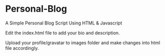 # Personal-Blog
A Simple Personal Blog Script Using HTML &amp; Javascript

Edit the index.html file to add your bio and description.

Upload your profile/gravatar to images folder and make changes into html file accordingly.

